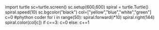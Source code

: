 import turtle
sc=turtle.screen()
sc.setup(600,600)
spiral = turtle.Turtle()
spiral.speed(10)
sc.bgcolor("black")
col=["yellow","blue","white","green"]
c=0
#phython coder
for i in range(50):
    spiral.forward(i*10)
    spiral.right(144)
    spiral.color(col[c])
    if c==3:
        c=0
    else:
        c+=1
